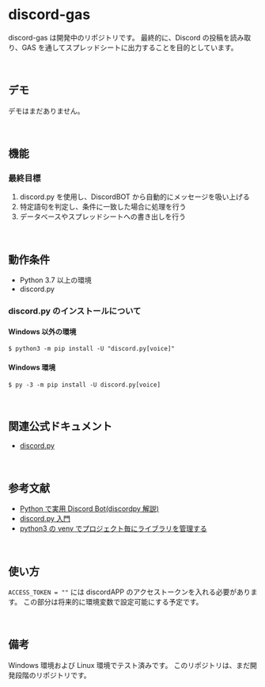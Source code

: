 # discord-gas

discord-gas は開発中のリポジトリです。
最終的に、Discord の投稿を読み取り、GAS を通してスプレッドシートに出力することを目的としています。

<br/>

## デモ

デモはまだありません。

<br/>

## 機能

### 最終目標

1. discord.py を使用し、DiscordBOT から自動的にメッセージを吸い上げる
2. 特定語句を判定し、条件に一致した場合に処理を行う
3. データベースやスプレッドシートへの書き出しを行う

<br/>

## 動作条件

- Python 3.7 以上の環境
- discord.py

### discord.py のインストールについて

#### Windows 以外の環境

```shell
$ python3 -m pip install -U "discord.py[voice]"
```

#### Windows 環境

```shell
$ py -3 -m pip install -U discord.py[voice]
```

<br/>

## 関連公式ドキュメント

- [discord.py](https://discordpy.readthedocs.io/ja/latest/index.html)

<br/>

## 参考文献

- [Python で実用 Discord Bot(discordpy 解説)](https://qiita.com/1ntegrale9/items/9d570ef8175cf178468f)
- [discord.py 入門](https://qiita.com/sizumita/items/9d44ae7d1ce007391699)
- [python3 の venv でプロジェクト毎にライブラリを管理する](https://akogare-se.hatenablog.com/entry/2019/01/02/220330)

<br/>

## 使い方

`ACCESS_TOKEN = ""` には discordAPP のアクセストークンを入れる必要があります。
この部分は将来的に環境変数で設定可能にする予定です。

<br/>

## 備考

Windows 環境および Linux 環境でテスト済みです。
このリポジトリは、まだ開発段階のリポジトリです。
